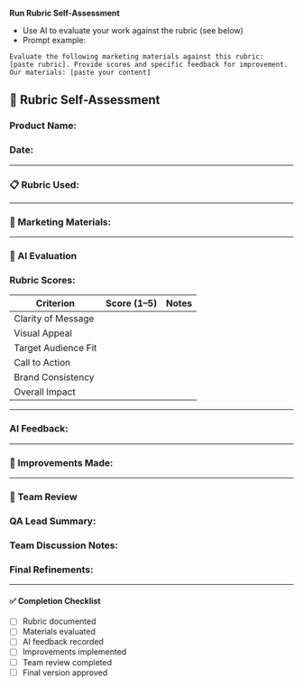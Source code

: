 **Run Rubric Self-Assessment**
- Use AI to evaluate your work against the rubric (see below)
- Prompt example:
```
Evaluate the following marketing materials against this rubric:
[paste rubric]. Provide scores and specific feedback for improvement.
Our materials: [paste your content]
```
## 🧪 Rubric Self-Assessment

### Product Name:
<!-- e.g., "SuperWidget Pro" -->

### Date:
<!-- e.g., "2025-10-08" -->

---

### 📋 Rubric Used:
<!-- Paste rubric criteria here or link to RUBRIC.md -->

---

### 📄 Marketing Materials:
<!-- Paste or link to the marketing content being evaluated -->

---

### 🤖 AI Evaluation

### Rubric Scores:
| Criterion | Score (1–5) | Notes |
|----------|-------------|-------|
| Clarity of Message |             |       |
| Visual Appeal      |             |       |
| Target Audience Fit|             |       |
| Call to Action     |             |       |
| Brand Consistency  |             |       |
| Overall Impact     |             |       |

<!-- Add or adjust criteria as needed -->

---

### AI Feedback:
<!-- Paste AI-generated feedback here -->

---

### 🔧 Improvements Made:
<!-- Describe changes made based on AI feedback -->

---

### 👥 Team Review

### QA Lead Summary:
<!-- QA lead summarizes rubric scores and findings -->

### Team Discussion Notes:
<!-- Key points from team discussion -->

### Final Refinements:
<!-- List final changes made after team review -->

---

#### ✅ Completion Checklist

- [ ] Rubric documented
- [ ] Materials evaluated
- [ ] AI feedback recorded
- [ ] Improvements implemented
- [ ] Team review completed
- [ ] Final version approved
